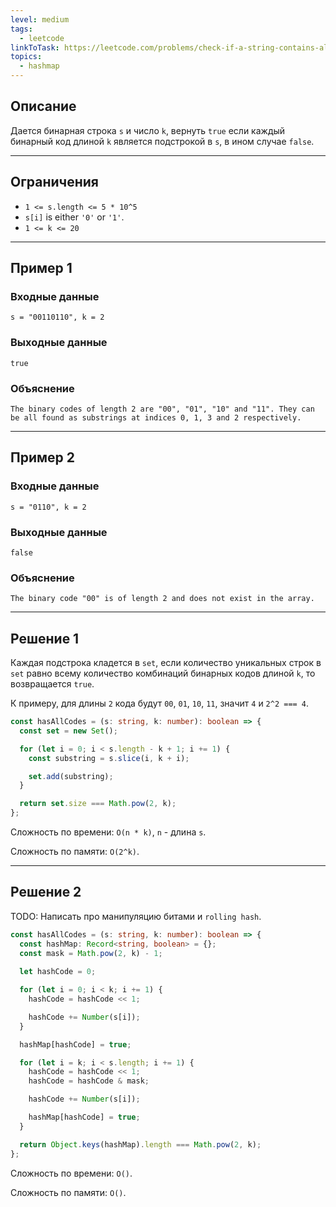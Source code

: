```yaml
---
level: medium
tags:
  - leetcode
linkToTask: https://leetcode.com/problems/check-if-a-string-contains-all-binary-codes-of-size-k/description/
topics:
  - hashmap
---
```

## Описание

Дается бинарная строка `s` и число `k`, вернуть `true` если каждый бинарный код длиной `k` является подстрокой в `s`, в ином случае `false`.

---
## Ограничения

- `1 <= s.length <= 5 * 10^5`
- `s[i]` is either `'0'` or `'1'`.
- `1 <= k <= 20`

---
## Пример 1

### Входные данные

```
s = "00110110", k = 2
```
### Выходные данные

```
true
```
### Объяснение

```
The binary codes of length 2 are "00", "01", "10" and "11". They can be all found as substrings at indices 0, 1, 3 and 2 respectively.
```

---
## Пример 2

### Входные данные

```
s = "0110", k = 2
```
### Выходные данные

```
false
```
### Объяснение

```
The binary code "00" is of length 2 and does not exist in the array.
```

---
## Решение 1

Каждая подстрока кладется в `set`, если количество уникальных строк в `set` равно всему количество комбинаций бинарных кодов длиной `k`, то возвращается `true`.

К примеру, для длины `2` кода будут `00`, `01`, `10`, `11`, значит `4` и `2^2 === 4`.

```typescript
const hasAllCodes = (s: string, k: number): boolean => {
  const set = new Set();

  for (let i = 0; i < s.length - k + 1; i += 1) {
    const substring = s.slice(i, k + i);

    set.add(substring);
  }

  return set.size === Math.pow(2, k);
};
```

Сложность по времени: `O(n * k)`, `n` - длина `s`.

Сложность по памяти: `O(2^k)`.

---

## Решение 2

TODO: Написать про манипуляцию битами и `rolling hash`.

```typescript
const hasAllCodes = (s: string, k: number): boolean => {
  const hashMap: Record<string, boolean> = {};
  const mask = Math.pow(2, k) - 1;
  
  let hashCode = 0;

  for (let i = 0; i < k; i += 1) {
    hashCode = hashCode << 1;

    hashCode += Number(s[i]);
  }

  hashMap[hashCode] = true;

  for (let i = k; i < s.length; i += 1) {
    hashCode = hashCode << 1;
    hashCode = hashCode & mask;

    hashCode += Number(s[i]);

    hashMap[hashCode] = true;
  }

  return Object.keys(hashMap).length === Math.pow(2, k);
};
```

Сложность по времени: `O()`.

Сложность по памяти: `O()`.